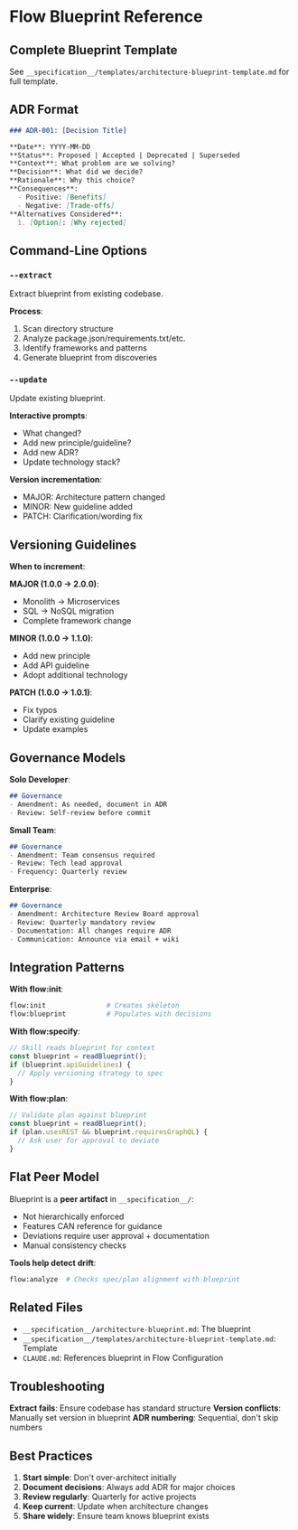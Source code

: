 # Flow Blueprint Reference

## Complete Blueprint Template

See `__specification__/templates/architecture-blueprint-template.md` for full template.

## ADR Format

```markdown
### ADR-001: [Decision Title]

**Date**: YYYY-MM-DD
**Status**: Proposed | Accepted | Deprecated | Superseded
**Context**: What problem are we solving?
**Decision**: What did we decide?
**Rationale**: Why this choice?
**Consequences**:
  - Positive: [Benefits]
  - Negative: [Trade-offs]
**Alternatives Considered**:
  1. [Option]: [Why rejected]
```

## Command-Line Options

### `--extract`

Extract blueprint from existing codebase.

**Process**:
1. Scan directory structure
2. Analyze package.json/requirements.txt/etc.
3. Identify frameworks and patterns
4. Generate blueprint from discoveries

### `--update`

Update existing blueprint.

**Interactive prompts**:
- What changed?
- Add new principle/guideline?
- Add new ADR?
- Update technology stack?

**Version incrementation**:
- MAJOR: Architecture pattern changed
- MINOR: New guideline added
- PATCH: Clarification/wording fix

## Versioning Guidelines

**When to increment**:

**MAJOR (1.0.0 → 2.0.0)**:
- Monolith → Microservices
- SQL → NoSQL migration
- Complete framework change

**MINOR (1.0.0 → 1.1.0)**:
- Add new principle
- Add API guideline
- Adopt additional technology

**PATCH (1.0.0 → 1.0.1)**:
- Fix typos
- Clarify existing guideline
- Update examples

## Governance Models

**Solo Developer**:
```markdown
## Governance
- Amendment: As needed, document in ADR
- Review: Self-review before commit
```

**Small Team**:
```markdown
## Governance
- Amendment: Team consensus required
- Review: Tech lead approval
- Frequency: Quarterly review
```

**Enterprise**:
```markdown
## Governance
- Amendment: Architecture Review Board approval
- Review: Quarterly mandatory review
- Documentation: All changes require ADR
- Communication: Announce via email + wiki
```

## Integration Patterns

**With flow:init**:
```bash
flow:init               # Creates skeleton
flow:blueprint          # Populates with decisions
```

**With flow:specify**:
```javascript
// Skill reads blueprint for context
const blueprint = readBlueprint();
if (blueprint.apiGuidelines) {
  // Apply versioning strategy to spec
}
```

**With flow:plan**:
```javascript
// Validate plan against blueprint
const blueprint = readBlueprint();
if (plan.usesREST && blueprint.requiresGraphQL) {
  // Ask user for approval to deviate
}
```

## Flat Peer Model

Blueprint is a **peer artifact** in `__specification__/`:
- Not hierarchically enforced
- Features CAN reference for guidance
- Deviations require user approval + documentation
- Manual consistency checks

**Tools help detect drift**:
```bash
flow:analyze  # Checks spec/plan alignment with blueprint
```

## Related Files

- `__specification__/architecture-blueprint.md`: The blueprint
- `__specification__/templates/architecture-blueprint-template.md`: Template
- `CLAUDE.md`: References blueprint in Flow Configuration

## Troubleshooting

**Extract fails**: Ensure codebase has standard structure
**Version conflicts**: Manually set version in blueprint
**ADR numbering**: Sequential, don't skip numbers

## Best Practices

1. **Start simple**: Don't over-architect initially
2. **Document decisions**: Always add ADR for major choices
3. **Review regularly**: Quarterly for active projects
4. **Keep current**: Update when architecture changes
5. **Share widely**: Ensure team knows blueprint exists
